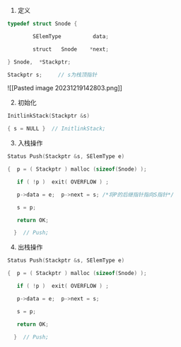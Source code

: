 1. 定义
```cpp
typedef struct Snode {

        SElemType          data;

        struct   Snode    *next;

} Snode,  *Stackptr;

Stackptr s;     // s为栈顶指针
```
![[Pasted image 20231219142803.png]]

2. 初始化
```cpp
InitlinkStack(Stackptr &s)

{ s = NULL }  // InitlinkStack;
```

3. 入栈操作
```cpp
Status Push(Stackptr &s, SElemType e)

{  p = ( Stackptr ) malloc (sizeof(Snode) );

   if ( !p )  exit( OVERFLOW ) ;

   p->data = e;  p->next = s; /*将P的后继指针指向S指针*/

   s = p;

   return OK;

  }  // Push;
```

4. 出栈操作
```cpp
Status Push(Stackptr &s, SElemType e)

{  p = ( Stackptr ) malloc (sizeof(Snode) );

   if ( !p )  exit( OVERFLOW ) ;

   p->data = e;  p->next = s;

   s = p;

   return OK;

  }  // Push;
```
